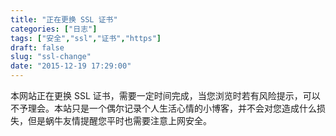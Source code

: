 ```yaml
---
title: "正在更换 SSL 证书"
categories: ["日志"]
tags: ["安全","ssl","证书","https"]
draft: false
slug: "ssl-change"
date: "2015-12-19 17:29:00"
---
```


本网站正在更换 SSL 证书，需要一定时间完成，当您浏览时若有风险提示，可以不予理会。本站只是一个偶尔记录个人生活心情的小博客，并不会对您造成什么损失，但是蜗牛友情提醒您平时也需要注意上网安全。

